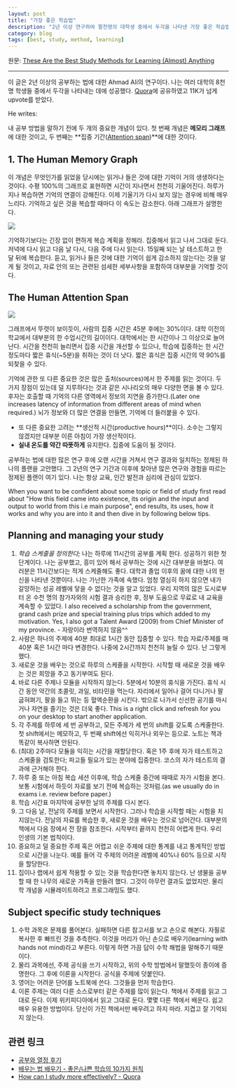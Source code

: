 ```yaml
---
layout: post
title: "가장 좋은 학습법"
description: "2년 이상 연구하여 팔천명의 대학생 중에서 두각을 나타낸 가장 좋은 학습법"
category: blog
tags: [best, study, method, learning]
---
```


원문: [These Are the Best Study Methods for Learning (Almost) Anything](http://alltopstartups.com/2015/02/04/study-methods/)

---

이 글은 2년 이상의 공부하는 법에 대한  Ahmad Ali의 연구이다. 나는 여러 대학의 8천명 학생들 중에서 두각을 나타내는 데에 성공했다. [Quora](http://www.quora.com/What-are-the-best-study-methods-1)에 공유하였고 11K가 넘게 upvote를 받았다.

He writes:

내 공부 방법을 말하기 전에 두 개의 중요한 개념이 있다. 첫 번째 개념은 **메모리 그래프**에 대한 것이고, 두 번째는 **집중 기간([Attention span](https://en.wikipedia.org/wiki/Attention_span))**에 대한 것이다.

## 1. The Human Memory Graph

이 개념은 무엇인가를 읽었을 당시에는 읽거나 들은 것에 대한 기억이 거의 생생하다는 것이다. 수평 100%의 그래프로 표현하면 시간이 지나면서 천천히 기울어진다. 하루가 지나 복습하면 기억의 연결이 강해진다. 이제 기울기가 다시 보지 않는 경우에 비해 매우 느리다. 기억하고 싶은 것을 복습할 때마다 이 속도는 감소한다. 아래 그래프가 설명한다.

![](http://www.wired.com/wp-content/uploads/archive/images/article/magazine/1605/ff_wozniak_graph_f.jpg)

기억하기보다는 긴장 없이 편하게 복습 계획을 정해라. 집중해서 읽고 나서 그대로 둔다. 저녁에 다시 읽고 다음 날 다시, 다음 주에 다시 읽는다. 15일째 되는 날 테스트하고 한 달 뒤에 복습한다. 듣고, 읽거나 들은 것에 대한 기억이 쉽게 감소하지 않는다는 것을 알게 될 것이고, 자료 안의 또는 관련된 섬세한 세부사항을 포함하여 대부분을 기억할 것이다.

## The Human Attention Span

![](http://embed.wistia.com/deliveries/fedcaef310368e33925c2172581447669d7c14e6.jpg)

그래프에서 뚜렷이 보이듯이, 사람의 집중 시간은 45분 후에는 30%이다. 대학 이전의 학교에서 대부분의 한 수업시간의 길이이다. 대학에서는 한 시간이나 그 이상으로 늘어난다. 시간을 천천히 늘리면서 집중 시간을 개선할 수 있으나, 학습에 집중하는 한 시간 정도마다 짧은 휴식(~5분)을 취하는 것이 더 낫다. 짧은 휴식은 집중 시간의 약 90%를 되찾을 수 있다.

기억에 관한 또 다른 중요한 것은 많은 출처(sources)에서 한 주제를 읽는 것이다. 두 가지 장점이 있는데 덜 지루하다는 것과 같은 시나리오의 매우 다양한 면을 볼 수 있다. 후자는 호출할 때 기억의 다른 영역에서 정보의 지연을 증가한다.(Later one increases latency of information from different areas of mind when required.) 뇌가 정보와 더 많은 연결을 만들면, 기억에 더 들러붙을 수 있다.

* 또 다른 중요한 고려는 **생산적 시간(productive hours)**이다. 소수는 그렇지 않겠지만 대부분 이른 아침이 가장 생산적이다.
* **실내 온도를 약간 따뜻하게** 유지한다. 집중에 도움이 될 것이다.

공부하는 법에 대한 많은 연구 후에 오랜 시간을 거쳐서 연구 결과와 일치하는 정제된 하나의 플랜을 고안했다. 그 2년의 연구 기간과 이후에 찾아낸 많은 연구와 경험을 따르는 정제된 플랜이 여기 있다. 나는 항상 교육, 인간 발전과 심리에 관심이 있었다.

When you want to be confident about some topic or field of study first read about "How this field came into existence, its origin and the input and output to world from this i.e main purpose", end results, its uses, how it works and why you are into it and then dive in by following below tips.

## Planning and managing your study

1. *학습 스케줄을 정의한다;* 나는 하루에 11시간의 공부를 계획 한다. 성공하기 위한 첫 단계이다. 나는 공부했고, 흥미 있어 해서 공부하는 것에 시간 대부분을 바쳤다. 여러분은 11시간보다는 적게 스케줄해도 좋다. 대학과 졸업 이후의 꿈에 대한 나의 헌신을 나타낸 것뿐이다. 나는 가난한 가족에 속했다. 엄청 열심히 하지 않으면 내가 갈망하는 성공 레벨에 닿을 수 없다는 것을 알고 있었다. 우리 지역의 많은 도시로부터 온 수천 명의 참가자와의 시험 결과 승리한 후, 정부 도움으로 무료로 내 교육을 계속할 수 있었다. I also received a scholarship from the government, grand cash prize and special training plus trips which added to my motivation. Yes, I also got a Talent Award (2009) from Chief Minister of my province. - 자랑이라 번역하지 않음^^
2. 사람은 하나의 주제에 40분 최대로 1시간 동안 집중할 수 있다. 학습 자료/주제를 매 40분 혹은 1시간 마다 변경한다. 나중에 2시간까지 천천히 늘릴 수 있다. 난 그렇게 했다.
3. 새로운 것을 배우는 것으로 하루의 스케줄을 시작한다. 시작할 때 새로운 것을 배우는 것은 희망을 주고 동기부여도 된다.
4. 바로 다른 주제나 모듈을 시작하지 않는다. 5분에서 10분의 휴식을 가진다. 휴식 시간 동안 약간의 초콜릿, 과일, 비타민을 먹는다. 자리에서 일어나 걸어 다니거나 팔굽혀펴기, 팔을 들고 뛰는 등 혈액순환을 시킨다. 밖으로 나가서 신선한 공기를 마시거나 자연을 즐기는 것은 더욱 좋다. This is a right click and refresh for you on your desktop to start another application.
5. 각 주제를 하루에 세 번 공부하고, 모든 주제가 세 번의 shift를 갖도록 스케줄한다. 첫 shift에서는 메모하고, 두 번째 shift에선 익히거나 외우는 등으로. 노트는 책과 똑같이 복사하면 안된다.
6. (최대) 2주마다 모듈을 익히는 시간을 재할당한다. 혹은 1주 후에 자가 테스트하고 스케줄을 검토한다; 파고들 필요가 있는 분야에 집중한다. 코스의 자가 테스트의 결과에 근거해야 한다.
7. 하루 중 또는 아침 복습 세션 이후에, 학습 스케줄 중간에 때때로 자가 시험을 본다. 보통 시험에서 하듯이 자료를 보기 전에 복습하는 것처럼.(as we usually do in exams i.e. review before paper.)
8. 학습 시간표 마지막에 공부한 날의 주제를 다시 본다.
9. 그 다음 날, 전날의 주제를 보면서 시작한다. 그러나 학습을 시작할 때는 시험을 치지않는다. 전날의 자료를 복습한 후, 새로운 것을 배우는 것으로 넘어간다. 대부분의 책에서 다음 장에서 전 장을 참조한다. 시작부터 끝까지 천천히 어렵게 한다. 우리 인생의 기본 법칙이다.
10. 중요하고 덜 중요한 주제 혹은 어렵고 쉬운 주제에 대한 통계를 내고 통계적인 방법으로 시간을 나눈다. 예를 들어 각 주제의 어려운 레벨에 40%나 60% 등으로 시작을 할당한다.
11. 집이나 랩에서 쉽게 적용할 수 있는 것을 학습한다면 놓치지 않는다. 난 생물을 공부할 때 한 나무의 새로운 가족을 만들려 했다. 그것이 아무런 결과도 없었지만. 물리학 개념을 시뮬레이트하려고 프로그래밍도 했다.

## Subject specific study techniques

1. 수학 과목은 문제를 풀어본다. 실패하면 다른 참고서를 보고 손으로 해본다. 자필로 복사한 후 빠뜨린 것을 추측한다. 이것을 머리가 아닌 손으로 배우기(learning with hands not mind)라고 부른다. 이렇게 하면 가끔 답이 수학 해법을 말해주기 때문이다.
2. 물리 과목에선, 주제 공식을 쓰기 시작하고, 위의 수학 방법에서 말했듯이 종이에 증명한다. 그 후에 이론을 시작한다. 공식을 주제에 덧붙인다.
3. 영어는 어려운 단어를 노트북에 쓴다. 그것들을 먼저 학습한다.
4. 이론 주제는 여러 다른 소스로부터 같은 주제를 많이 읽는다. 책에서 주제를 읽고 그대로 둔다. 이제 위키피디아에서 읽고 그대로 둔다. 몇몇 다른 책에서 배운다. 쉽고 매우 유용한 방법이다. 당신이 가진 책에서만 배우려고 하지 마라. 지겹고 잘 기억되지 않는다.

## 관련 링크

- [공부와 열정 후기](http://nolboo.github.io/blog/2015/12/28/self-education-and-the-pursuit-of-passion/)
- [배우는 법 배우기 - 좋은/나쁜 학습의 10가지 원칙](http://nolboo.github.io/blog/2014/08/16/rules-of-good-bad-studying/)
- [How can I study more effectively? - Quora](https://www.quora.com/How-can-I-study-more-effectively-2)





















